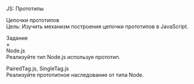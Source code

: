 JS: Прототипы

Цепочки прототипов<br/>
Цель: Изучить механизм построения цепочки прототипов в JavaScript.




Задание<br/>
×<br/>
Node.js<br/>
Реализуйте тип Node.js используя прототип.

PairedTag.js, SingleTag.js<br/>
Реализуйте прототипное наследование от типа Node.
